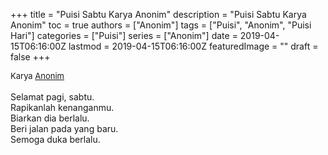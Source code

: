+++
title = "Puisi Sabtu Karya Anonim"
description = "Puisi Sabtu Karya Anonim"
toc = true
authors = ["Anonim"]
tags = ["Puisi", "Anonim", "Puisi Hari"]
categories = ["Puisi"]
series = ["Anonim"]
date = 2019-04-15T06:16:00Z
lastmod = 2019-04-15T06:16:00Z
featuredImage = ""
draft = false
+++

<div style="text-align: justify;">
<div style="font-size: small;">Karya <a href="/authors/anonim/" target="_blank">Anonim</a></div><br />
Selamat pagi, sabtu.<br />Rapikanlah kenanganmu.<br />Biarkan dia berlalu.<br />Beri jalan pada yang baru.<br />Semoga duka berlalu.</div>

